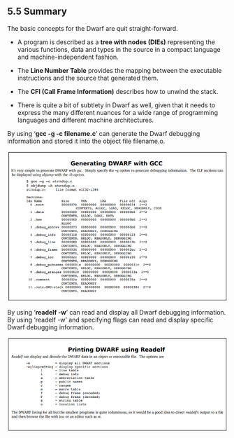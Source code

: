 ## 5.5 Summary 

The basic concepts for the Dwarf are quit straight-forward. 

- A program is described as a **tree with nodes (DIEs)** representing the various functions, data and types in the source in a compact language and machine-independent fashion. 

- The **Line Number Table** provides the mapping between the executable instructions and the source that generated them. 

- The **CFI (Call Frame Information)** describes how to unwind the stack.

- There is quite a bit of subtlety in Dwarf as well, given that it needs to express the many different nuances for a wide range of programming languages and different machine architectures. 

By using ‘**gcc -g -c filename.c**’ can generate the Dwarf debugging information and stored it into the object file filename.o.  

![img](assets/clip_image012.png)

By using ‘**readelf -w**’ can read and display all Dwarf debugging information. By using ‘readelf -w’ and specifying flags can read and display specific Dwarf debugging information.  

![img](assets/clip_image013.png)

